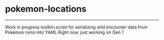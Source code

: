 # pokemon-locations
*****

Work in progress toolkit+script for serializing wild encounter data from Pokémon roms into YAML
Right now, just working on Gen 1
